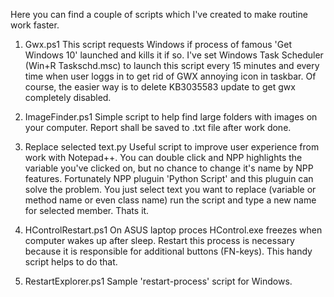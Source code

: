 Here you can find a couple of scripts which I've created to make routine work faster.

1. Gwx.ps1 
This script requests Windows if process of famous 'Get Windows 10' launched and kills it if so.
I've set Windows Task Scheduler (Win+R Taskschd.msc) to launch this script every 15 minutes and every time when user loggs in to get rid of GWX annoying icon in taskbar. Of course, the easier way is to delete KB3035583 update to get gwx completely disabled.

2. ImageFinder.ps1
Simple script to help find large folders with images on your computer. Report shall be saved to .txt file after work done.

3. Replace selected text.py
Useful script to improve user experience from work with Notepad++. You can double click and NPP highlights the variable you've clicked on, but no chance to change it's name by NPP features. Fortunately NPP pluguin 'Python Script' and this pluguin can solve the problem.
You just select text you want to replace (variable or method name or even class name) run the script and type a new name for selected member. Thats it.

4. HControlRestart.ps1
On ASUS laptop proces HControl.exe freezes when computer wakes up after sleep. Restart this process is necessary because it is responsible for additional buttons (FN-keys). This handy script helps to do that.

5. RestartExplorer.ps1
Sample 'restart-process' script for Windows.
